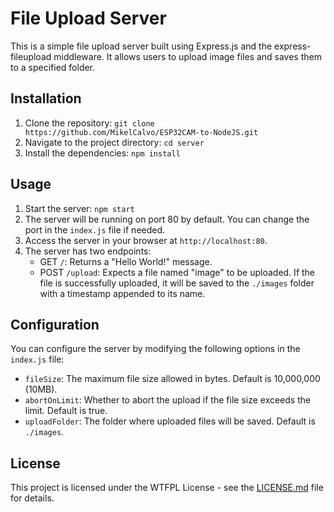 # File Upload Server

This is a simple file upload server built using Express.js and the express-fileupload middleware. It allows users to upload image files and saves them to a specified folder.

## Installation

1. Clone the repository: `git clone https://github.com/MikelCalvo/ESP32CAM-to-NodeJS.git`
2. Navigate to the project directory: `cd server`
3. Install the dependencies: `npm install`

## Usage

1. Start the server: `npm start`
2. The server will be running on port 80 by default. You can change the port in the `index.js` file if needed.
3. Access the server in your browser at `http://localhost:80`.
4. The server has two endpoints:
   - GET `/`: Returns a "Hello World!" message.
   - POST `/upload`: Expects a file named "image" to be uploaded. If the file is successfully uploaded, it will be saved to the `./images` folder with a timestamp appended to its name.

## Configuration

You can configure the server by modifying the following options in the `index.js` file:

- `fileSize`: The maximum file size allowed in bytes. Default is 10,000,000 (10MB).
- `abortOnLimit`: Whether to abort the upload if the file size exceeds the limit. Default is true.
- `uploadFolder`: The folder where uploaded files will be saved. Default is `./images`.

## License

This project is licensed under the WTFPL License - see the [LICENSE.md](LICENSE.md) file for details.

